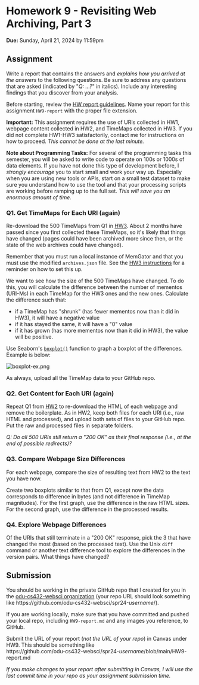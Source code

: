 # Homework 9 - Revisiting Web Archiving, Part 3
**Due:** Sunday, April 21, 2024 by 11:59pm  

## Assignment

Write a report that contains the answers and *explains how you arrived at the answers* to the following questions.  Be sure to address any questions that are asked (indicated by "*Q: ...?*" in italics). Include any interesting findings that you discover from your analysis.  

Before starting, review the [HW report guidelines](getting-started/reports.md).  Name your report for this assignment `HW9-report` with the proper file extension.  

**Important:** This assignment requires the use of URIs collected in HW1, webpage content collected in HW2, and TimeMaps collected in HW3. If you did not complete HW1-HW3 satisfactorily, contact me for instructions on how to proceed. *This cannot be done at the last minute.*

**Note about Programming Tasks:** For several of the programming tasks this semester, you will be asked to write code to operate on 100s or 1000s of data elements.  If you have not done this type of development before, I *strongly encourage* you to start small and work your way up.  Especially when you are using new tools or APIs, start on a small test dataset to make sure you understand how to use the tool and that your processing scripts are working before ramping up to the full set. *This will save you an enormous amount of time.*

### Q1. Get TimeMaps for Each URI (again)

Re-download the 500 TimeMaps from Q1 in [HW3](HW3-archive.md).  About 2 months have passed since you first collected these TimeMaps, so it's likely that things have changed (pages could have been archived more since then, or the state of the web archives could have changed).  

Remember that you must run a local instance of MemGator and that you must use the modified `archives.json` file. See the [HW3 instructions](HW3-archive.md) for a reminder on how to set this up.

We want to see how the size of the 500 TimeMaps have changed.  To do this, you will calculate the difference between the number of mementos (URI-Ms) in each TimeMap for the HW3 ones and the new ones. Calculate the difference such that:

* if a TimeMap has "shrunk" (has fewer mementos now than it did in HW3), it will have a negative value
* if it has stayed the same, it will have a "0" value
* if it has grown (has more mementos now than it did in HW3), the value will be positive. 

Use Seaborn's [`boxplot()`](https://seaborn.pydata.org/generated/seaborn.boxplot.html) function to graph a boxplot of the differences. Example is below:

![boxplot-ex.png](boxplot-ex.png)

As always, upload all the TimeMap data to your GitHub repo.

### Q2. Get Content for Each URI (again)

Repeat Q1 from [HW2](HW2-search.md) to re-download the HTML of each webpage and remove the boilerplate.   As in HW2, keep both files for each URI (i.e., raw HTML and processed), and upload both sets of files to your GitHub repo. Put the raw and processed files in separate folders.

*Q: Do all 500 URIs still return a "200 OK" as their final response (i.e., at the end of possible redirects)?*

### Q3. Compare Webpage Size Differences

For each webpage, compare the size of resulting text from HW2 to the text you have now. 

Create two boxplots similar to that from Q1, except now the data corresponds to difference in bytes (and not difference in TimeMap magnitudes).  For the first graph, use the difference in the raw HTML sizes.  For the second graph, use the difference in the processed results.

### Q4. Explore Webpage Differences

Of the URIs that still terminate in a "200 OK" response, pick the 3 that have changed the most (based on the processed text). Use the Unix `diff` command or another text difference tool to explore the differences in the version pairs.  What things have changed?

## Submission

You should be working in the private GitHub repo that I created for you in the [odu-cs432-websci organization](https://github.com/odu-cs432-websci/) (your repo URL should look something like https<nolink>://github.com/odu-cs432-websci/spr24-*username*/). 

If you are working locally, make sure that you have committed and pushed your local repo, including `HW9-report.md` and any images you reference, to GitHub. 

Submit the URL of your report (*not the URL of your repo*) in Canvas under HW9. This should be something like  
https<nolink>://github.com/odu-cs432-websci/spr24-*username*/blob/main/HW9-report.md

*If you make changes to your report after submitting in Canvas, I will use the last commit time in your repo as your assignment submission time.*
